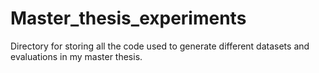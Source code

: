 # Master_thesis_experiments
Directory for storing all the code used to generate different datasets and evaluations in my master thesis. 
